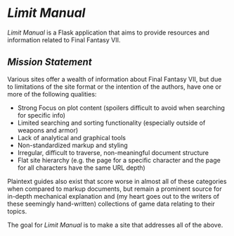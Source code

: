 # *Limit Manual*
*Limit Manual* is a Flask application that aims to provide resources and information related to Final Fantasy VII.

## *Mission Statement*
Various sites offer a wealth of information about Final Fantasy VII, but due to limitations of the site format or the intention of the authors, have one or more of the following qualities:

* Strong Focus on plot content (spoilers difficult to avoid when searching for specific info)
* Limited searching and sorting functionality (especially outside of weapons and armor)
* Lack of analytical and graphical tools
* Non-standardized markup and styling
* Irregular, difficult to traverse, non-meaningful document structure
* Flat site hierarchy (e.g. the page for a specific character and the page for all characters have the same URL depth)

Plaintext guides also exist that score worse in almost all of these categories when compared to markup documents, but remain a prominent source for in-depth mechanical explanation and (my heart goes out to the writers of these seemingly hand-written) collections of game data relating to their topics.

The goal for *Limit Manual* is to make a site that addresses all of the above.
